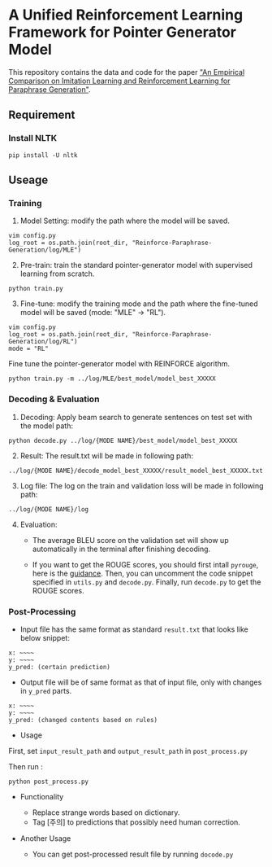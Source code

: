 # A Unified Reinforcement Learning Framework for Pointer Generator Model
This repository contains the data and code for the paper ["An Empirical Comparison on Imitation Learning and Reinforcement Learning for Paraphrase Generation"](https://arxiv.org/abs/1908.10835).

## Requirement
### Install NLTK
`pip install -U nltk`

## Useage
### Training
1. Model Setting: modify the path where the model will be saved.
```
vim config.py
log_root = os.path.join(root_dir, "Reinforce-Paraphrase-Generation/log/MLE")
```

2. Pre-train: train the standard pointer-generator model with supervised learning from scratch.
```
python train.py
```

3. Fine-tune: modify the training mode and the path where the fine-tuned model will be saved (mode: "MLE" -> "RL").
```
vim config.py
log_root = os.path.join(root_dir, "Reinforce-Paraphrase-Generation/log/RL")
mode = "RL"
```
Fine tune the pointer-generator model with REINFORCE algorithm.
```
python train.py -m ../log/MLE/best_model/model_best_XXXXX
```


### Decoding & Evaluation
1. Decoding: Apply beam search to generate sentences on test set with the model path:
```
python decode.py ../log/{MODE NAME}/best_model/model_best_XXXXX
```

2. Result: The result.txt will be made in following path:
```
../log/{MODE NAME}/decode_model_best_XXXXX/result_model_best_XXXXX.txt
```

3. Log file: The log on the train and validation loss will be made in following path:
```
../log/{MODE NAME}/log
```

4. Evaluation: 
	- The average BLEU score on the validation set will show up automatically in the terminal after finishing decoding.
	
	- If you want to get the ROUGE scores, you should first intall `pyrouge`, here is the [guidance](https://ireneli.eu/2018/01/11/working-with-rouge-1-5-5-evaluation-metric-in-python/). Then, you can uncomment the code snippet specified in `utils.py` and `decode.py`. Finally, run `decode.py` to get the ROUGE scores.

### Post-Processing

 - Input file has the same format as standard `result.txt` that looks like below snippet:
```
x: ~~~~
y: ~~~~
y_pred: (certain prediction)
```
 - Output file will be of same format as that of input file, only with changes in `y_pred` parts.
```
x: ~~~~
y: ~~~~
y_pred: (changed contents based on rules)
```
- Usage

First, set `input_result_path` and `output_result_path` in `post_process.py`

Then run :

```
python post_process.py
```

 - Functionality

   - Replace strange words based on dictionary.
   - Tag [주의] to predictions that possibly need human correction.

 - Another Usage

   - You can get post-processed result file by running `docode.py`
